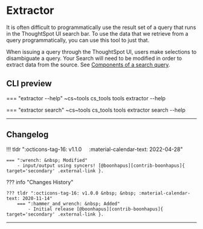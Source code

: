 # Extractor

It is often difficult to programmatically use the result set of a query that runs in the
ThoughtSpot UI search bar. To use the data that we retrieve from a query
programmatically, you can use this tool to just that.

When issuing a query through the ThoughtSpot UI, users make selections to disambiguate
a query. Your Search will need to be modified in order to extract data from the source.
See [Components of a search query][search-components].


## CLI preview

=== "extractor --help"
    ~cs~tools cs_tools tools extractor --help

=== "extractor search"
    ~cs~tools cs_tools tools extractor search --help

---

## Changelog

!!! tldr ":octicons-tag-16: v1.1.0 &nbsp; &nbsp; :material-calendar-text: 2022-04-28"

    === ":wrench: &nbsp; Modified"
        - input/output using syncers! [@boonhapus][contrib-boonhapus]{ target='secondary' .external-link }.

??? info "Changes History"

    ??? tldr ":octicons-tag-16: v1.0.0 &nbsp; &nbsp; :material-calendar-text: 2020-11-14"
        === ":hammer_and_wrench: &nbsp; Added"
            - Initial release [@boonhapus][contrib-boonhapus]{ target='secondary' .external-link }.

---

[tsbi]: https://cloud-docs.thoughtspot.com/admin/system-monitor/worksheets.html#description-of-system-worksheets-and-views
[search-components]: https://developers.thoughtspot.com/docs/?pageid=rest-api-reference#_search_data
[contrib-boonhapus]: https://github.com/boonhapus
